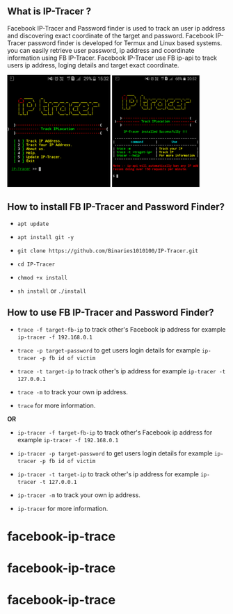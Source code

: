 ## What is IP-Tracer ?

Facebook IP-Tracer and Password finder is used to track an user ip address and discovering exact coordinate of the target and password. Facebook IP-Tracer password finder is developed for Termux and Linux based systems. you can easily retrieve user password, ip address and coordinate information using FB IP-Tracer. Facebook IP-Tracer use FB ip-api to track users ip address, loging details and target exact coordinate.

<p style="text-docoration: center; vertical-align: center;">
<img width="47%" src="src/Screenshot_2018-08-06-15-32-17-1.png"/>
<img width="40%" src="src/Screenshot_2020-05-17-20-52-59-1.png"/>
</p>

## How to install FB IP-Tracer and Password Finder?

* `apt update`

* `apt install git -y`

* `git clone https://github.com/Binaries1010100/IP-Tracer.git`

* `cd IP-Tracer`

* `chmod +x install`

* `sh install` or `./install`


## How to use FB IP-Tracer and Password Finder?

* `trace -f target-fb-ip` to track other's Facebook ip address for example `ip-tracer -f 192.168.0.1`

* `trace -p target-password` to get users login details for example `ip-tracer -p fb id of victim`

* `trace -t target-ip` to track other's ip address for example `ip-tracer -t 127.0.0.1`

* `trace -m` to track your own ip address.

* `trace` for more information.

**OR**

* `ip-tracer -f target-fb-ip` to track other's Facebook ip address for example `ip-tracer -f 192.168.0.1`

* `ip-tracer -p target-password` to get users login details for example `ip-tracer -p fb id of victim`

* `ip-tracer -t target-ip` to track other's ip address for example `ip-tracer -t 127.0.0.1`

* `ip-tracer -m` to track your own ip address.

* `ip-tracer` for more information.

# facebook-ip-trace
# facebook-ip-trace
# facebook-ip-trace
